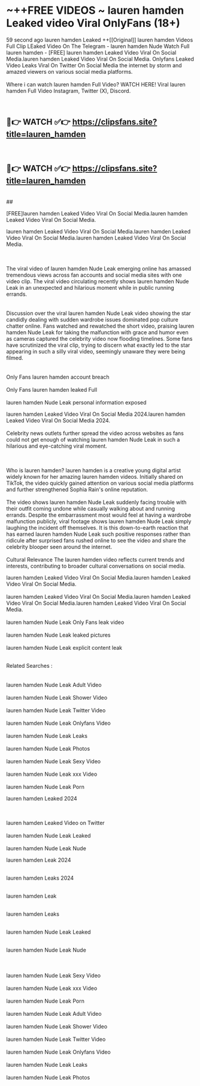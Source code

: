 # ~++FREE VIDEOS ~ lauren hamden Leaked video Viral OnlyFans (18+)<br>


59 second ago lauren hamden Leaked ++[[Original]] lauren hamden Videos Full Clip LEaked Video On The Telegram  - lauren hamden Nude  Watch Full lauren hamden - [FREE] lauren hamden Leaked Video Viral On Social Media.lauren hamden Leaked Video Viral On Social Media.   Onlyfans Leaked Video Leaks Viral On Twitter On Social Media the internet by storm and amazed viewers on various social media platforms. <br><br>
Where i can watch lauren hamden Full Video? WATCH HERE! Viral lauren hamden Full Video Instagram, Twitter (X), Discord. <br>


 <br>

##  🔴👉 WATCH ✅👉  <a href="https://clipsfans.site?title=lauren_hamden&ref=git">https://clipsfans.site?title=lauren_hamden</a> <br>
  <br>

##  🔴👉 WATCH ✅👉  <a href="https://clipsfans.site?title=lauren_hamden&ref=git">https://clipsfans.site?title=lauren_hamden</a> <br>
  <br>
  ##



[FREE]lauren hamden Leaked Video Viral On Social Media.lauren hamden Leaked Video Viral On Social Media. <br>

lauren hamden Leaked Video Viral On Social Media.lauren hamden Leaked Video Viral On Social Media.lauren hamden Leaked Video Viral On Social Media. <br>


  <br>

  <br>
The viral video of lauren hamden Nude Leak emerging online has amassed tremendous views across fan accounts and social media sites with one video clip. The viral video circulating recently shows lauren hamden Nude Leak in an unexpected and hilarious moment while in public running errands.<br>
<br>


<br>
Discussion over the viral lauren hamden Nude Leak video showing the star candidly dealing with sudden wardrobe issues dominated pop culture chatter online. Fans watched and rewatched the short video, praising lauren hamden Nude Leak for taking the malfunction with grace and humor even as cameras captured the celebrity video now flooding timelines. Some fans have scrutinized the viral clip, trying to discern what exactly led to the star appearing in such a silly viral video, seemingly unaware they were being filmed.<br>
<br>
<br> 
Only Fans lauren hamden account breach<br>
<br>
Only Fans lauren hamden leaked Full <br>
<br>
lauren hamden Nude Leak personal information exposed<br>

lauren hamden Leaked Video Viral On Social Media 2024.lauren hamden Leaked Video Viral On Social Media 2024. <br>
<br>
Celebrity news outlets further spread the video across websites as fans could not get enough of watching lauren hamden Nude Leak in such a hilarious and eye-catching viral moment.<br>
<br>

<br>
Who is lauren hamden? lauren hamden is a creative young digital artist widely known for her amazing lauren hamden videos. Initially shared on TikTok, the video quickly gained attention on various social media platforms and further strengthened Sophia Rain's online reputation.<br>
<br>
The video shows lauren hamden Nude Leak suddenly facing trouble with their outfit coming undone while casually walking about and running errands. Despite the embarrassment most would feel at having a wardrobe malfunction publicly, viral footage shows lauren hamden Nude Leak simply laughing the incident off themselves. It is this down-to-earth reaction that has earned lauren hamden Nude Leak such positive responses rather than ridicule after surprised fans rushed online to see the video and share the celebrity blooper seen around the internet.<br>
<br>
Cultural Relevance The lauren hamden video reflects current trends and interests, contributing to broader cultural conversations on social media.<br>

lauren hamden Leaked Video Viral On Social Media.lauren hamden Leaked Video Viral On Social Media.<br>
<br>
lauren hamden Leaked Video Viral On Social Media.lauren hamden Leaked Video Viral On Social Media.lauren hamden Leaked Video Viral On Social Media.<br>
<br>
lauren hamden Nude Leak Only Fans leak video<br>
<br>
lauren hamden Nude Leak leaked pictures<br>
<br>
lauren hamden Nude Leak explicit content leak<br>


<br>
Related Searches :<br>
<br>

<br>
lauren hamden Nude Leak Adult Video<br>
<br>
lauren hamden Nude Leak Shower Video<br>
<br>
lauren hamden Nude Leak Twitter Video<br>
<br>
lauren hamden Nude Leak Onlyfans Video<br>
<br>
lauren hamden Nude Leak Leaks<br>
<br>
lauren hamden Nude Leak Photos<br>

<br>
lauren hamden Nude Leak Sexy Video<br>
<br>
lauren hamden Nude Leak xxx Video<br>
<br>
lauren hamden Nude Leak Porn<br>

lauren hamden  Leaked 2024 <br> <br>
<br>

lauren hamden Leaked Video on Twitter <br>
<br>
lauren hamden Nude Leak Leaked<br>
<br>
lauren hamden Nude Leak Nude<br>


lauren hamden  Leak 2024 <br> <br>



lauren hamden  Leaks 2024 <br> <br>



 
lauren hamden  Leak<br> <br>



lauren hamden  Leaks<br> <br>


lauren hamden Nude Leak Leaked<br> <br>

lauren hamden Nude Leak Nude<br> <br>
<br> <br>
lauren hamden Nude Leak Sexy Video
<br> <br>
lauren hamden Nude Leak xxx Video
<br> <br>
lauren hamden Nude Leak Porn
<br> <br>
lauren hamden Nude Leak Adult Video
<br> <br>
lauren hamden Nude Leak Shower Video
<br> <br>
lauren hamden Nude Leak Twitter Video
<br> <br>
lauren hamden Nude Leak Onlyfans Video
<br> <br>
lauren hamden Nude Leak Leaks
<br> <br>
lauren hamden Nude Leak Photos






</p>




 



</p>










